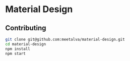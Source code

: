 # Material Design
## Contributing

```sh
git clone git@github.com:meetalva/material-design.git
cd material-design
npm install
npm start
```
